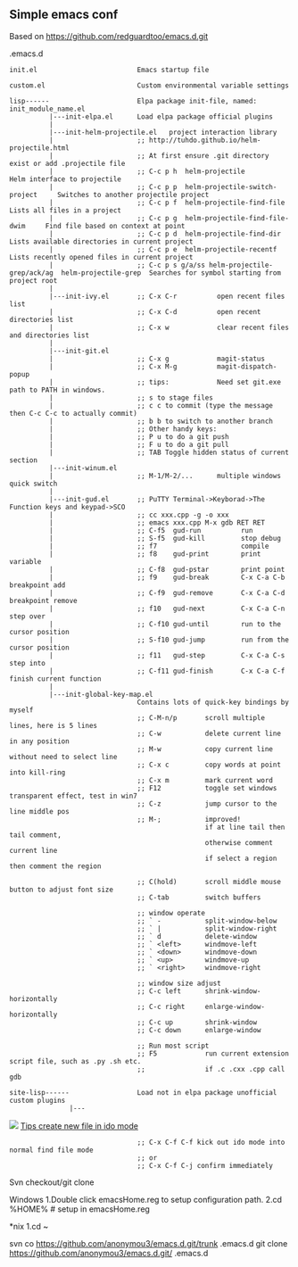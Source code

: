 ## Simple emacs conf ##

Based on https://github.com/redguardtoo/emacs.d.git

.emacs.d

    init.el                         Emacs startup file

    custom.el                       Custom environmental variable settings

    lisp------                      Elpa package init-file, named: init_module_name.el
              |---init-elpa.el      Load elpa package official plugins
              |
              |---init-helm-projectile.el   project interaction library
              |                     ;; http://tuhdo.github.io/helm-projectile.html
              |                     ;; At first ensure .git directory exist or add .projectile file
              |                     ;; C-c p h  helm-projectile                    Helm interface to projectile
              |                     ;; C-c p p  helm-projectile-switch-project     Switches to another projectile project
              |                     ;; C-c p f  helm-projectile-find-file          Lists all files in a project
              |                     ;; C-c p g  helm-projectile-find-file-dwim     Find file based on context at point
              |                     ;; C-c p d  helm-projectile-find-dir           Lists available directories in current project
              |                     ;; C-c p e  helm-projectile-recentf            Lists recently opened files in current project
              |                     ;; C-c p s g/a/ss helm-projectile-grep/ack/ag  helm-projectile-grep  Searches for symbol starting from project root
              |
              |---init-ivy.el       ;; C-x C-r          open recent files list
              |                     ;; C-x C-d          open recent directories list
              |                     ;; C-x w            clear recent files and directories list
              |
              |---init-git.el
              |                     ;; C-x g            magit-status
              |                     ;; C-x M-g          magit-dispatch-popup
              |                     ;; tips:            Need set git.exe path to PATH in windows.
              |                     ;; s to stage files
              |                     ;; c c to commit (type the message then C-c C-c to actually commit)
              |                     ;; b b to switch to another branch
              |                     ;; Other handy keys:
              |                     ;; P u to do a git push
              |                     ;; F u to do a git pull
              |                     ;; TAB Toggle hidden status of current section
              |---init-winum.el
              |                     ;; M-1/M-2/...      multiple windows quick switch
              |
              |---init-gud.el       ;; PuTTY Terminal->Keyborad->The Function keys and keypad->SCO
              |                     ;; cc xxx.cpp -g -o xxx
              |                     ;; emacs xxx.cpp M-x gdb RET RET
              |                     ;; C-f5  gud-run          run
              |                     ;; S-f5  gud-kill         stop debug
              |                     ;; f7                     compile
              |                     ;; f8    gud-print        print variable
              |                     ;; C-f8  gud-pstar        print point
              |                     ;; f9    gud-break        C-x C-a C-b breakpoint add
              |                     ;; C-f9  gud-remove       C-x C-a C-d breakpoint remove
              |                     ;; f10   gud-next         C-x C-a C-n step over
              |                     ;; C-f10 gud-until        run to the cursor position
              |                     ;; S-f10 gud-jump         run from the cursor position
              |                     ;; f11   gud-step         C-x C-a C-s step into
              |                     ;; C-f11 gud-finish       C-x C-a C-f finish current function
              |
              |---init-global-key-map.el
                                    Contains lots of quick-key bindings by myself
                                    ;; C-M-n/p       scroll multiple lines, here is 5 lines
                                    ;; C-w           delete current line in any position
                                    ;; M-w           copy current line without need to select line
                                    ;; C-x c         copy words at point into kill-ring
                                    ;; C-x m         mark current word
                                    ;; F12           toggle set windows transparent effect, test in win7
                                    ;; C-z           jump cursor to the line middle pos
                                    ;; M-;           improved!
                                                     if at line tail then tail comment,
                                                     otherwise comment current line
                                                     if select a region then comment the region

                                    ;; C(hold)       scroll middle mouse button to adjust font size
                                    ;; C-tab         switch buffers

                                    ;; window operate
                                    ;; ` -           split-window-below
                                    ;; ` |           split-window-right
                                    ;; ` d           delete-window
                                    ;; ` <left>      windmove-left
                                    ;; ` <down>      windmove-down
                                    ;; ` <up>        windmove-up
                                    ;; ` <right>     windmove-right

                                    ;; window size adjust
                                    ;; C-c left      shrink-window-horizontally
                                    ;; C-c right     enlarge-window-horizontally
                                    ;; C-c up        shrink-window
                                    ;; C-c down      enlarge-window

                                    ;; Run most script
                                    ;; F5            run current extension script file, such as .py .sh etc.
                                    ;;               if .c .cxx .cpp call gdb

    site-lisp------                 Load not in elpa package unofficial custom plugins
                   |---

![](https://camo.githubusercontent.com/50e03755d1c1b7eb1f79fd9552c7e764c0331cc3/687474703a2f2f69636f6e732e69636f6e617263686976652e636f6d2f69636f6e732f686f70737461727465722f736f66742d7363726170732f33322f427574746f6e2d5761726e696e672d69636f6e2e706e67)
[Tips
create new file in ido mode](http://stackoverflow.com/questions/5138110/emacs-create-new-file-with-ido-enabled)

                                    ;; C-x C-f C-f kick out ido mode into normal find file mode
                                    ;; or
                                    ;; C-x C-f C-j confirm immediately

Svn checkout/git clone

Windows
1.Double click emacsHome.reg to setup configuration path.
2.cd %HOME% # setup in emacsHome.reg

*nix
1.cd ~

svn co https://github.com/anonymou3/emacs.d.git/trunk .emacs.d
git clone https://github.com/anonymou3/emacs.d.git/ .emacs.d
